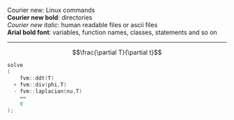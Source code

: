Courier new: Linux commands  
**Courier new bold**: directories  
*Courier new italic*: human readable files or ascii files  
**Arial bold font**: variables, function names, classes, statements and so on  

---  

$$\frac{\partial T}{\partial t}$$   
```c++
solve
(
	fvm::ddt(T)
  + fvm::div(phi,T)
  - fvm::laplacian(nu,T)
    ==
    0
);
```
